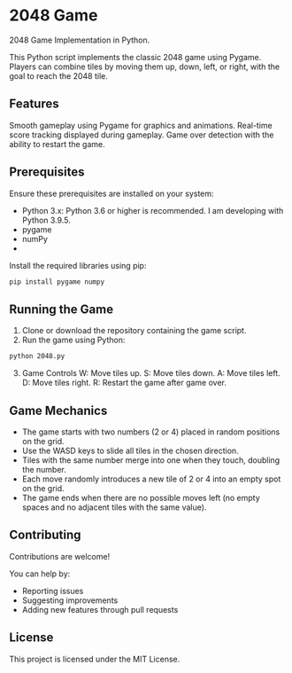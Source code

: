 # 2048 Game
2048 Game Implementation in Python.

This Python script implements the classic 2048 game using Pygame. Players can combine tiles by moving them up, down, left, or right, with the goal to reach the 2048 tile.

## Features
Smooth gameplay using Pygame for graphics and animations.
Real-time score tracking displayed during gameplay.
Game over detection with the ability to restart the game.

## Prerequisites
Ensure these prerequisites are installed on your system:

- Python 3.x: Python 3.6 or higher is recommended. I am developing with Python 3.9.5.
- pygame
- numPy
- 
Install the required libraries using pip:

```bash
pip install pygame numpy
```

## Running the Game
1. Clone or download the repository containing the game script.
2. Run the game using Python:
```bash
python 2048.py
```
3. Game Controls
  W: Move tiles up.
  S: Move tiles down.
  A: Move tiles left.
  D: Move tiles right.
  R: Restart the game after game over.

## Game Mechanics
- The game starts with two numbers (2 or 4) placed in random positions on the grid.
- Use the WASD keys to slide all tiles in the chosen direction.
- Tiles with the same number merge into one when they touch, doubling the number.
- Each move randomly introduces a new tile of 2 or 4 into an empty spot on the grid.
- The game ends when there are no possible moves left (no empty spaces and no adjacent tiles with the same value).

## Contributing
Contributions are welcome!

You can help by:

- Reporting issues
- Suggesting improvements
- Adding new features through pull requests

## License
This project is licensed under the MIT License.
